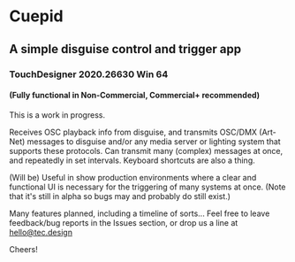 # Cuepid
## A simple disguise control and trigger app
### TouchDesigner 2020.26630 Win 64 
#### (Fully functional in Non-Commercial, Commercial+ recommended)

This is a work in progress.

Receives OSC playback info from disguise, and transmits OSC/DMX (Art-Net) messages to disguise and/or any media server or lighting system that supports these protocols. Can transmit many (complex) messages at once, and repeatedly in set intervals. Keyboard shortcuts are also a thing. 

(Will be) Useful in show production environments where a clear and functional UI is necessary for the triggering of many systems at once. (Note that it's still in alpha so bugs may and probably do still exist.)

Many features planned, including a timeline of sorts... Feel free to leave feedback/bug reports in the Issues section, or drop us a line at hello@tec.design

Cheers!